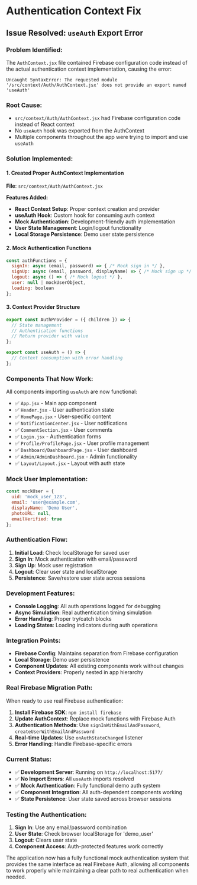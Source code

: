 # Authentication Context Fix

## Issue Resolved: `useAuth` Export Error

### **Problem Identified:**
The `AuthContext.jsx` file contained Firebase configuration code instead of the actual authentication context implementation, causing the error:
```
Uncaught SyntaxError: The requested module '/src/context/Auth/AuthContext.jsx' does not provide an export named 'useAuth'
```

### **Root Cause:**
- `src/context/Auth/AuthContext.jsx` had Firebase configuration code instead of React context
- No `useAuth` hook was exported from the AuthContext
- Multiple components throughout the app were trying to import and use `useAuth`

### **Solution Implemented:**

#### **1. Created Proper AuthContext Implementation**
**File**: `src/context/Auth/AuthContext.jsx`

**Features Added:**
- **React Context Setup**: Proper context creation and provider
- **useAuth Hook**: Custom hook for consuming auth context
- **Mock Authentication**: Development-friendly auth implementation
- **User State Management**: Login/logout functionality
- **Local Storage Persistence**: Demo user state persistence

#### **2. Mock Authentication Functions**
```javascript
const authFunctions = {
  signIn: async (email, password) => { /* Mock sign in */ },
  signUp: async (email, password, displayName) => { /* Mock sign up */ },
  logout: async () => { /* Mock logout */ },
  user: null | mockUserObject,
  loading: boolean
};
```

#### **3. Context Provider Structure**
```jsx
export const AuthProvider = ({ children }) => {
  // State management
  // Authentication functions
  // Return provider with value
};

export const useAuth = () => {
  // Context consumption with error handling
};
```

### **Components That Now Work:**
All components importing `useAuth` are now functional:

- ✅ `App.jsx` - Main app component
- ✅ `Header.jsx` - User authentication state
- ✅ `HomePage.jsx` - User-specific content
- ✅ `NotificationCenter.jsx` - User notifications
- ✅ `CommentSection.jsx` - User comments
- ✅ `Login.jsx` - Authentication forms
- ✅ `Profile/ProfilePage.jsx` - User profile management
- ✅ `Dashboard/DashboardPage.jsx` - User dashboard
- ✅ `Admin/AdminDashboard.jsx` - Admin functionality
- ✅ `Layout/Layout.jsx` - Layout with auth state

### **Mock User Implementation:**
```javascript
const mockUser = {
  uid: 'mock_user_123',
  email: 'user@example.com',
  displayName: 'Demo User',
  photoURL: null,
  emailVerified: true
};
```

### **Authentication Flow:**
1. **Initial Load**: Check localStorage for saved user
2. **Sign In**: Mock authentication with email/password
3. **Sign Up**: Mock user registration
4. **Logout**: Clear user state and localStorage
5. **Persistence**: Save/restore user state across sessions

### **Development Features:**
- **Console Logging**: All auth operations logged for debugging
- **Async Simulation**: Real authentication timing simulation
- **Error Handling**: Proper try/catch blocks
- **Loading States**: Loading indicators during auth operations

### **Integration Points:**
- **Firebase Config**: Maintains separation from Firebase configuration
- **Local Storage**: Demo user persistence
- **Component Updates**: All existing components work without changes
- **Context Providers**: Properly nested in app hierarchy

### **Real Firebase Migration Path:**
When ready to use real Firebase authentication:

1. **Install Firebase SDK**: `npm install firebase`
2. **Update AuthContext**: Replace mock functions with Firebase Auth
3. **Authentication Methods**: Use `signInWithEmailAndPassword`, `createUserWithEmailAndPassword`
4. **Real-time Updates**: Use `onAuthStateChanged` listener
5. **Error Handling**: Handle Firebase-specific errors

### **Current Status:**
- ✅ **Development Server**: Running on `http://localhost:5177/`
- ✅ **No Import Errors**: All `useAuth` imports resolved
- ✅ **Mock Authentication**: Fully functional demo auth system
- ✅ **Component Integration**: All auth-dependent components working
- ✅ **State Persistence**: User state saved across browser sessions

### **Testing the Authentication:**
1. **Sign In**: Use any email/password combination
2. **User State**: Check browser localStorage for 'demo_user'
3. **Logout**: Clears user state
4. **Component Access**: Auth-protected features work correctly

The application now has a fully functional mock authentication system that provides the same interface as real Firebase Auth, allowing all components to work properly while maintaining a clear path to real authentication when needed.